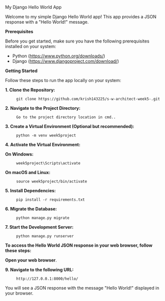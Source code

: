 My Django Hello World App

Welcome to my simple Django Hello World app! This app provides a JSON response with a "Hello World!" message.

**Prerequisites**

Before you get started, make sure you have the following prerequisites installed on your system:

- Python (https://www.python.org/downloads/)
- Django (https://www.djangoproject.com/download/)

**Getting Started**

Follow these steps to run the app locally on your system:

**1. Clone the Repository:**

         git clone https://github.com/krish143225/s-w-architect-week5-.git
   
**2. Navigate to the Project Directory:**

         Go to the project directory location in cmd..

**3. Create a Virtual Environment (Optional but recommended):**

         python -m venv week5project

**4. Activate the Virtual Environment:**

   **On Windows:**

         week5project\Scripts\activate

**On macOS and Linux:**

         source week5project/bin/activate

**5. Install Dependencies:**

         pip install -r requirements.txt

**6. Migrate the Database:**

         python manage.py migrate

**7. Start the Development Server:**

         python manage.py runserver

**To access the Hello World JSON response in your web browser, follow these steps:**

**Open your web browser**.

**9. Navigate to the following URL:**

         http://127.0.0.1:8000/hello/

You will see a JSON response with the message "Hello World!" displayed in your browser.

